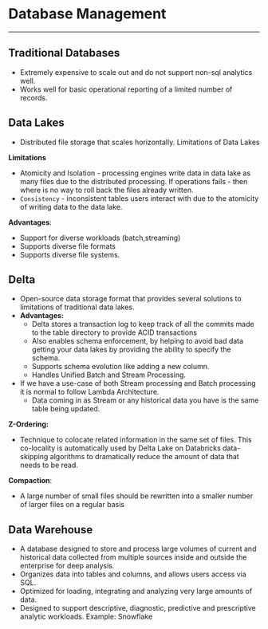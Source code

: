 # Database Management
_____

## Traditional Databases
- Extremely expensive to scale out and do not support non-sql analytics well. 
- Works well for basic operational reporting of a limited number of records.

## Data Lakes
- Distributed file storage that scales horizontally. Limitations of Data Lakes

**Limitations**
- Atomicity and Isolation - processing engines write data in data lake as many files due to the distributed processing. If operations fails - then where is no way to roll back the files already written.
- `Consistency` - inconsistent tables users interact with due to the atomicity of writing data to the data lake. 

**Advantages**:
- Support for diverse workloads (batch,streaming)
- Supports diverse file formats
- Supports diverse file systems. 

## Delta
- Open-source data storage format that provides several solutions to limitations of traditional data lakes. 
- **Advantages:**
  - Delta stores a transaction log to keep track of all the commits made to the table directory to provide ACID transactions 
  - Also enables schema enforcement, by helping to avoid bad data getting your data lakes by providing the ability to specify the schema. 
  - Supports schema evolution like adding a new column.
  - Handles Unified Batch and Stream Processing.
- If we have a use-case of both Stream processing and Batch processing it is normal to follow Lambda Architecture.
  - Data coming in as Stream or any historical data you have is the same table being updated.

**Z-Ordering:**
- Technique to colocate related information in the same set of files. This co-locality is automatically used by Delta Lake on Databricks data-skipping algorithms to dramatically reduce the amount of data that needs to be read. 

**Compaction**: 
- A large number of small files should be rewritten into a smaller number of larger files on a regular basis

## Data Warehouse
- A database designed to store and process large volumes of current and historical data collected from multiple sources inside and outside the enterprise for deep analysis.
- Organizes data into tables and columns, and allows users access via SQL.
- Optimized for loading, integrating and analyzing very large amounts of data.
- Designed to support descriptive, diagnostic, predictive and prescriptive analytic workloads.
Example: Snowflake